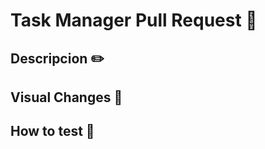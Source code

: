 <!-- 
Welcome, if you got ere, that means you are goig to make your first pull request, please add as much information as you can
to explain your changes
-->
# Task Manager Pull Request 📅

## Descripcion ✏️
<!-- Brief description of your changes, what does it do -->

## Visual Changes 🎨
<!-- OPTIONAL -->
<!-- Does your PR include visual changes ? Please add screenshots-->

## How to test 🐛
<!-- OPTIONAL  -->
<!-- What is the expected behaviour of your app once your chances are applied ? -->